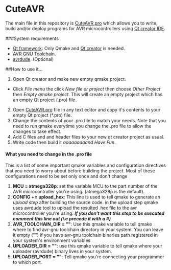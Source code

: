 # CuteAVR
The main file in this repository is [CuteAVR.pro](https://github.com/eng-mg/CuteAVR/blob/master/CuteAVR.pro) which allows you to write, build and/or deploy programs for AVR microcontrollers using [Qt creator IDE](https://www.qt.io/ide/).

###System requirements
 - [Qt framework](https://www.qt.io/download-open-source/): Only Qmake and [Qt creator](https://www.qt.io/ide/) is needed.
 - [AVR GNU Toolchain](http://www.atmel.com/tools/atmelavrtoolchainforwindows.aspx).
 - [avrdude](http://savannah.nongnu.org/projects/avrdude/). (Optional)

##How to use it...
 1. Open Qt creator and make new empty qmake project.
   - Click *File menu* the click *New file or project* then choose *Other Project* then *Empty qmake project*. This will create an empty project which has an empty Qt project (.pro) file.
 2. Open [CuteAVR.pro](https://github.com/eng-mg/CuteAVR/blob/master/CuteAVR.pro) file in any text editor and copy it's contents to your empty Qt project (*.pro) file.
 3. Change the contents of your .pro file to match your needs. Note that you need to run qmake everytime you change the .pro file to allow the changes to take effect.
 4. Add C files and and header files to your new qt creator project as usual.
 5. Write code then build it *aaaaaaaaand Have Fun*.

#### What you need to change in the .pro file
This is a list of some important qmake variables and configuration directives that you need to worry about before building the project. Most of these configurations need to be set only once and don't change 
 1. **MCU = atmega328p**: set the variable MCU to the part number of the AVR microcontroller you're using. (atmega328p is the default).
 2. **CONFIG += upload_hex**: This line is used to tell qmake to generate an *upload step* after building the source code. in the upload step qmake uses avrdude tool to upload the resulted .hex file to the avr microcontroller you're using. ***If you don't want this step to be executed comment this line out (i.e precede it with a #)***
 3. **AVR_TOOLCHAIN_DIR = ""**: Use this qmake variable to tell qmake where to find avr-gnu toolchain directory in your system. You can leave it empty ("") if you have avr-gnu toolchain binaries path registered in your system's environment variables
 4. **UPLOADER_DIR = ""**: use this qmake variable to tell qmake where your uploader (avrdude) binary lives in your system.
 5. **UPLOADER_PORT = ""**: Tell qmake you're connecting your programmer to which port.


